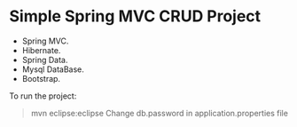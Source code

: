 Simple Spring MVC CRUD Project
==============================

 - Spring MVC.
 - Hibernate.
 - Spring Data.
 - Mysql DataBase.
 - Bootstrap.

To run the project:

>mvn eclipse:eclipse
>Change db.password in application.properties file

